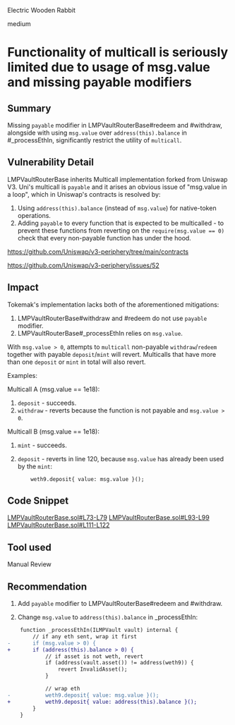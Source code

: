 Electric Wooden Rabbit

medium

# Functionality of multicall is seriously limited due to usage of msg.value and missing payable modifiers
## Summary
Missing `payable` modifier in LMPVaultRouterBase#redeem and #withdraw, alongside with using `msg.value` over `address(this).balance` in #_processEthIn, significantly restrict the utility of `multicall`. 

## Vulnerability Detail

LMPVaultRouterBase inherits Multicall implementation forked from Uniswap V3. Uni's multicall is `payable` and it arises an obvious issue of "msg.value in a loop", which in Uniswap's contracts is resolved by:

1. Using `address(this).balance` (instead of `msg.value`) for native-token operations.
2. Adding `payable` to every function that is expected to be multicalled - to prevent these functions from reverting on the `require(msg.value == 0)` check that every non-payable function has under the hood.

https://github.com/Uniswap/v3-periphery/tree/main/contracts

https://github.com/Uniswap/v3-periphery/issues/52

## Impact
Tokemak's implementation lacks both of the aforementioned mitigations:
1. LMPVaultRouterBase#withdraw and #redeem do not use `payable` modifier. 
2. LMPVaultRouterBase#_processEthIn relies on `msg.value`. 

With `msg.value > 0`, attempts to `multicall` non-payable `withdraw`/`redeem` together with payable `deposit`/`mint` will revert. Multicalls that have more than one `deposit` or `mint` in total will also revert. 

Examples:

Multicall A (msg.value == 1e18):

1. `deposit` - succeeds.
2. `withdraw` - reverts because the function is not payable and `msg.value > 0`.

Multicall B (msg.value == 1e18):

1. `mint` - succeeds.
2. `deposit` - reverts in line 120, because `msg.value` has already been used by the `mint`:

           weth9.deposit{ value: msg.value }();

    

## Code Snippet
[LMPVaultRouterBase.sol#L73-L79](https://github.com/sherlock-audit/2023-06-tokemak/blob/5d8e902ce33981a6506b1b5fb979a084602c6c9a/v2-core-audit-2023-07-14/src/vault/LMPVaultRouterBase.sol#L73-L79)
[LMPVaultRouterBase.sol#L93-L99](https://github.com/sherlock-audit/2023-06-tokemak/blob/5d8e902ce33981a6506b1b5fb979a084602c6c9a/v2-core-audit-2023-07-14/src/vault/LMPVaultRouterBase.sol#L93-L99)
[LMPVaultRouterBase.sol#L111-L122](https://github.com/sherlock-audit/2023-06-tokemak/blob/5d8e902ce33981a6506b1b5fb979a084602c6c9a/v2-core-audit-2023-07-14/src/vault/LMPVaultRouterBase.sol#L111-L122)
## Tool used

Manual Review

## Recommendation
1. Add `payable` modifier to LMPVaultRouterBase#redeem and #withdraw.

2. Change `msg.value` to `address(this).balance` in _processEthIn:
```diff
    function _processEthIn(ILMPVault vault) internal {
        // if any eth sent, wrap it first
-       if (msg.value > 0) {
+       if (address(this).balance > 0) {
            // if asset is not weth, revert
            if (address(vault.asset()) != address(weth9)) {
                revert InvalidAsset();
            }

            // wrap eth
-           weth9.deposit{ value: msg.value }();
+           weth9.deposit{ value: address(this).balance }();
        }
    }
``` 
